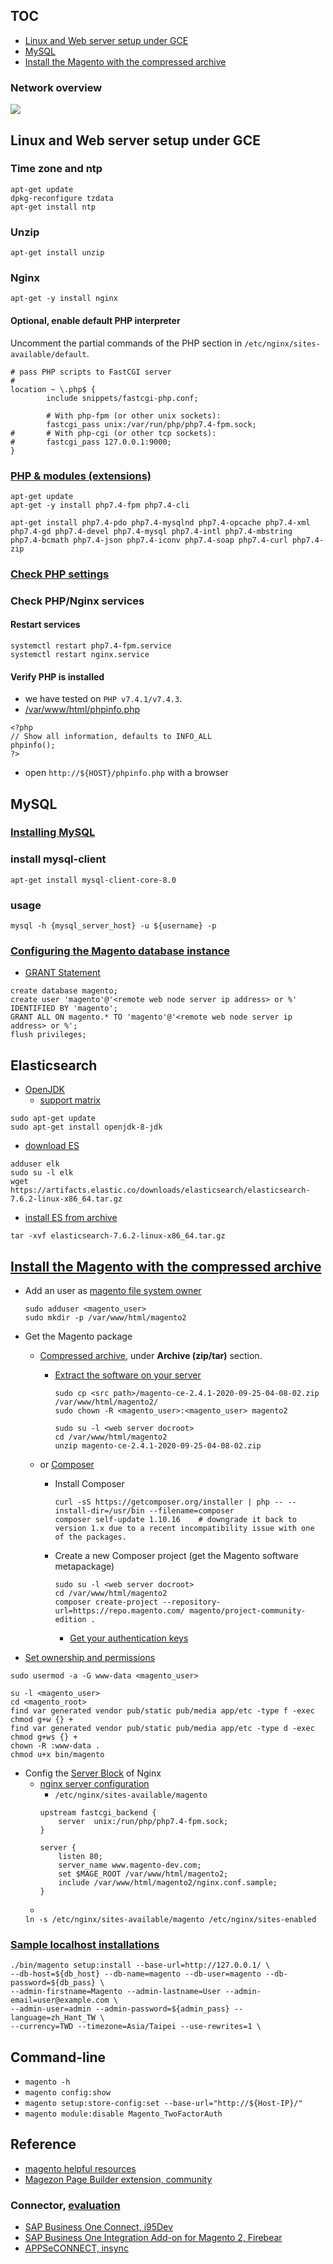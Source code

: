 ## TOC
* [Linux and Web server setup under GCE](#linux-and-web-server-setup-under-gce)
* [MySQL](#mysql)
* [Install the Magento with the compressed archive](#install-the-magento-with-the-compressed-archive)

### Network overview
![](https://raw.githubusercontent.com/MRLIVING/magento/master/doc/img/overview_network.PNG)

## Linux and Web server setup under GCE
### Time zone and ntp
```
apt-get update
dpkg-reconfigure tzdata
apt-get install ntp
```

### Unzip
```
apt-get install unzip
```

### Nginx
```
apt-get -y install nginx
```

#### Optional, enable default PHP interpreter  
Uncomment the partial commands of the PHP section in `/etc/nginx/sites-available/default`.

```
# pass PHP scripts to FastCGI server                                                                       
#                                                                                                          
location ~ \.php$ {                                                                                        
        include snippets/fastcgi-php.conf;                                                                 

        # With php-fpm (or other unix sockets):                                                            
        fastcgi_pass unix:/var/run/php/php7.4-fpm.sock;                                                    
#       # With php-cgi (or other tcp sockets):                                                             
#       fastcgi_pass 127.0.0.1:9000;                                                                       
}   
```

### [PHP & modules (extensions)](https://devdocs.magento.com/guides/v2.4/install-gde/prereq/php-settings.html#verify-installed-extensions)
```
apt-get update
apt-get -y install php7.4-fpm php7.4-cli
```

```
apt-get install php7.4-pdo php7.4-mysqlnd php7.4-opcache php7.4-xml php7.4-gd php7.4-devel php7.4-mysql php7.4-intl php7.4-mbstring php7.4-bcmath php7.4-json php7.4-iconv php7.4-soap php7.4-curl php7.4-zip
```

### [Check PHP settings](https://devdocs.magento.com/guides/v2.4/install-gde/prereq/php-settings.html#check-php-settings)

### Check PHP/Nginx services
#### Restart services
```
systemctl restart php7.4-fpm.service
systemctl restart nginx.service 
```

#### Verify PHP is installed
* we have tested on `PHP v7.4.1/v7.4.3`.
* [/var/www/html/phpinfo.php](https://devdocs.magento.com/guides/v2.4/install-gde/prereq/optional.html#install-optional-phpinfo)
```
<?php
// Show all information, defaults to INFO_ALL
phpinfo();
?>
```

* open `http://${HOST}/phpinfo.php` with a browser 

## MySQL
### [Installing MySQL](https://devdocs.magento.com/guides/v2.4/install-gde/prereq/mysql.html#instgde-prereq-mysql-ubuntu)
### install mysql-client
```
apt-get install mysql-client-core-8.0
```
### usage
```
mysql -h {mysql_server_host} -u ${username} -p 
```

### [Configuring the Magento database instance](https://devdocs.magento.com/guides/v2.4/install-gde/prereq/mysql.html#instgde-prereq-mysql-config)
* [GRANT Statement](https://dev.mysql.com/doc/refman/8.0/en/grant.html)

```
create database magento;
create user 'magento'@'<remote web node server ip address> or %' IDENTIFIED BY 'magento';
GRANT ALL ON magento.* TO 'magento'@'<remote web node server ip address> or %';
flush privileges;
```

## Elasticsearch
* [OpenJDK](https://openjdk.java.net/)
  * [support matrix](https://www.elastic.co/support/matrix#matrix_jvm)
```
sudo apt-get update
sudo apt-get install openjdk-8-jdk
```

* [download ES](https://www.elastic.co/downloads/past-releases/elasticsearch-7-6-2)
```
adduser elk
sudo su -l elk
wget https://artifacts.elastic.co/downloads/elasticsearch/elasticsearch-7.6.2-linux-x86_64.tar.gz
```

* [install ES from archive](https://www.elastic.co/guide/en/elasticsearch/reference/current/targz.html)
```
tar -xvf elasticsearch-7.6.2-linux-x86_64.tar.gz
```

## [Install the Magento with the compressed archive](https://devdocs.magento.com/guides/v2.4/install-gde/prereq/zip_install.html)
* Add an user as [magento file system owner](https://devdocs.magento.com/guides/v2.4/install-gde/prereq/file-sys-perms-over.html#magento-file-system-owner)
  ```
  sudo adduser <magento_user>
  sudo mkdir -p /var/www/html/magento2
  ```

* Get the Magento package
  * [Compressed archive](https://magento.com/tech-resources/download), under **Archive (zip/tar)** section.
    * [Extract the software on your server](https://devdocs.magento.com/guides/v2.4/install-gde/prereq/zip_install.html#zip-extract)
      ```            
      sudo cp <src path>/magento-ce-2.4.1-2020-09-25-04-08-02.zip /var/www/html/magento2/
      sudo chown -R <magento_user>:<magento_user> magento2
      
      sudo su -l <web server docroot>
      cd /var/www/html/magento2
      unzip magento-ce-2.4.1-2020-09-25-04-08-02.zip
      ```
      
  * or [Composer](https://devdocs.magento.com/guides/v2.4/install-gde/composer.html#get-the-metapackage)
    * Install Composer
      ```
      curl -sS https://getcomposer.org/installer | php -- --install-dir=/usr/bin --filename=composer
      composer self-update 1.10.16    # downgrade it back to version 1.x due to a recent incompatibility issue with one of the packages.
      ```
    
    * Create a new Composer project (get the Magento software metapackage)
      ```
      sudo su -l <web server docroot>
      cd /var/www/html/magento2
      composer create-project --repository-url=https://repo.magento.com/ magento/project-community-edition .
      ```      
      * [Get your authentication keys](https://devdocs.magento.com/guides/v2.3/install-gde/prereq/connect-auth.html)
         


* [Set ownership and permissions](https://devdocs.magento.com/guides/v2.4/install-gde/prereq/file-system-perms.html#perms-private)
```
sudo usermod -a -G www-data <magento_user>

su -l <magento_user>
cd <magento_root>
find var generated vendor pub/static pub/media app/etc -type f -exec chmod g+w {} +
find var generated vendor pub/static pub/media app/etc -type d -exec chmod g+ws {} +
chown -R :www-data .
chmod u+x bin/magento
```

* Config the [Server Block](https://www.nginx.com/resources/wiki/start/topics/examples/server_blocks/#two-server-blocks-serving-static-files) of Nginx
  * [nginx server configuration](https://devdocs.magento.com/guides/v2.4/install-gde/prereq/nginx.html#configure-nginx-ubuntu)     
    * `/etc/nginx/sites-available/magento`
    ```
    upstream fastcgi_backend {
        server  unix:/run/php/php7.4-fpm.sock;
    }

    server {
        listen 80;
        server_name www.magento-dev.com;
        set $MAGE_ROOT /var/www/html/magento2;
        include /var/www/html/magento2/nginx.conf.sample;
    }
    ```
  * 
  `ln -s /etc/nginx/sites-available/magento /etc/nginx/sites-enabled`

### [Sample localhost installations](https://devdocs.magento.com/guides/v2.4/install-gde/install/cli/install-cli-install.html#install-cli-example)
```
./bin/magento setup:install --base-url=http://127.0.0.1/ \
--db-host=${db_host} --db-name=magento --db-user=magento --db-password=${db_pass} \
--admin-firstname=Magento --admin-lastname=User --admin-email=user@example.com \
--admin-user=admin --admin-password=${admin_pass} --language=zh_Hant_TW \
--currency=TWD --timezone=Asia/Taipei --use-rewrites=1 \
```


## Command-line
* `magento -h`
* `magento config:show`
* `magento setup:store-config:set --base-url="http://${Host-IP}/"`
* `magento module:disable Magento_TwoFactorAuth`


## Reference
* [magento helpful resources](https://devdocs.magento.com/guides/v2.4/install-gde/install-resources-parent.html)
* [Magezon Page Builder extension, community](https://www.magezon.com/magezon-page-builder-for-magento-2.html)

### Connector, [evaluation](https://docs.google.com/spreadsheets/d/1i0igXkdmvaEnmVIAXKGaDJ4-dELUSeVPWHXuPT6NaEg/edit?usp=sharing)
* [SAP Business One Connect, i95Dev](https://marketplace.magento.com/i95dev-i95devsapconnect.html)
* [SAP Business One Integration Add-on for Magento 2, Firebear](https://firebearstudio.com/sap-business-one-integration-add-on-for-magento-2.html)
* [APPSeCONNECT, insync](https://www.appseconnect.com/sap-business-one-and-magento-integration/)
